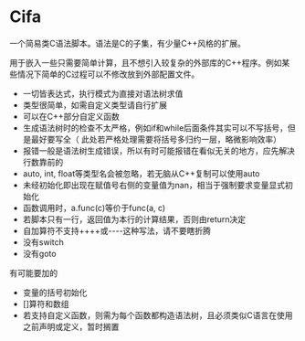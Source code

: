 # Cifa

一个简易类C语法脚本。语法是C的子集，有少量C++风格的扩展。

用于嵌入一些只需要简单计算，且不想引入较复杂的外部库的C++程序。例如某些情况下简单的C过程可以不修改放到外部配置文件。

- 一切皆表达式，执行模式为直接对语法树求值
- 类型很简单，如需自定义类型请自行扩展
- 可以在C++部分自定义函数
- 生成语法树时的检查不太严格，例如if和while后面条件其实可以不写括号，但是最好要写全（ 此处若严格处理需要将括号多归约一层，略微影响效率）
- 报错一般是语法树生成错误，所以有时可能报错在看似无关的地方，应先解决行数靠前的
- auto, int, float等类型名会被忽略，若无脑从C++复制可以使用auto
- 未经初始化即出现在赋值号右侧的变量值为nan，相当于强制要求变量显式初始化
- 函数调用时，a.func(c)等价于func(a, c)
- 若脚本只有一行，返回值为本行的计算结果，否则由return决定
- 自加算符不支持++++或----这种写法，请不要瞎折腾
- 没有switch
- 没有goto

有可能要加的

- 变量的括号初始化
- []算符和数组
- 若支持自定义函数，则需为每个函数都构造语法树，且必须类似C语言在使用之前声明或定义，暂时搁置
